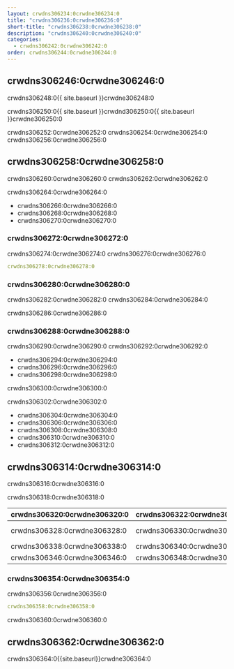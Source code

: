 ```yaml
---
layout: crwdns306234:0crwdne306234:0
title: "crwdns306236:0crwdne306236:0"
short-title: "crwdns306238:0crwdne306238:0"
description: "crwdns306240:0crwdne306240:0"
categories:
  - crwdns306242:0crwdne306242:0
order: crwdns306244:0crwdne306244:0
---
```


## crwdns306246:0crwdne306246:0

crwdns306248:0{{ site.baseurl }}crwdne306248:0

crwdns306250:0{{ site.baseurl }}crwdnd306250:0{{ site.baseurl }}crwdne306250:0

crwdns306252:0crwdne306252:0 crwdns306254:0crwdne306254:0 crwdns306256:0crwdne306256:0

## crwdns306258:0crwdne306258:0

crwdns306260:0crwdne306260:0 crwdns306262:0crwdne306262:0

crwdns306264:0crwdne306264:0

- crwdns306266:0crwdne306266:0
- crwdns306268:0crwdne306268:0
- crwdns306270:0crwdne306270:0

### crwdns306272:0crwdne306272:0

crwdns306274:0crwdne306274:0 crwdns306276:0crwdne306276:0

```yaml
crwdns306278:0crwdne306278:0
```
### crwdns306280:0crwdne306280:0

crwdns306282:0crwdne306282:0 crwdns306284:0crwdne306284:0

crwdns306286:0crwdne306286:0

### crwdns306288:0crwdne306288:0

crwdns306290:0crwdne306290:0 crwdns306292:0crwdne306292:0

- crwdns306294:0crwdne306294:0
- crwdns306296:0crwdne306296:0
- crwdns306298:0crwdne306298:0

crwdns306300:0crwdne306300:0

crwdns306302:0crwdne306302:0

- crwdns306304:0crwdne306304:0
- crwdns306306:0crwdne306306:0
- crwdns306308:0crwdne306308:0
- crwdns306310:0crwdne306310:0
- crwdns306312:0crwdne306312:0

## crwdns306314:0crwdne306314:0

crwdns306316:0crwdne306316:0

crwdns306318:0crwdne306318:0

| crwdns306320:0crwdne306320:0 | crwdns306322:0crwdne306322:0 | crwdns306324:0crwdne306324:0 | crwdns306326:0crwdne306326:0                              |
| ---------------------------- | ---------------------------- | ---------------------------- | --------------------------------------------------------- |
| crwdns306328:0crwdne306328:0 | crwdns306330:0crwdne306330:0 | crwdns306332:0crwdne306332:0 | crwdns306334:0crwdne306334:0 crwdns306336:0crwdne306336:0 |
| crwdns306338:0crwdne306338:0 | crwdns306340:0crwdne306340:0 | crwdns306342:0crwdne306342:0 | crwdns306344:0crwdne306344:0                              |
| crwdns306346:0crwdne306346:0 | crwdns306348:0crwdne306348:0 | crwdns306350:0crwdne306350:0 | crwdns306352:0crwdne306352:0                              |

### crwdns306354:0crwdne306354:0

crwdns306356:0crwdne306356:0

```yaml
crwdns306358:0crwdne306358:0
```
crwdns306360:0crwdne306360:0

## crwdns306362:0crwdne306362:0

crwdns306364:0{{site.baseurl}}crwdne306364:0
